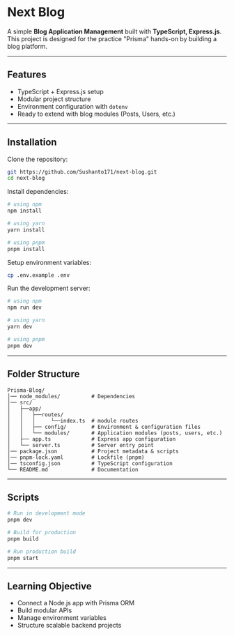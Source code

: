 # Next Blog

A simple **Blog Application Management** built with **TypeScript, Express.js**.  
This project is designed for the practice "Prisma" hands-on by building a blog platform.

---

## Features

- TypeScript + Express.js setup
- Modular project structure
- Environment configuration with `dotenv`
- Ready to extend with blog modules (Posts, Users, etc.)

---

## Installation

Clone the repository:

```bash
git https://github.com/Sushanto171/next-blog.git
cd next-blog
```

Install dependencies:

```bash
# using npm
npm install

# using yarn
yarn install

# using pnpm
pnpm install
```

Setup environment variables:

```bash
cp .env.example .env
```

Run the development server:

```bash
# using npm
npm run dev

# using yarn
yarn dev

# using pnpm
pnpm dev
```

---

## Folder Structure

```
Prisma-Blog/
│── node_modules/          # Dependencies
│── src/
│   ├──app/
│   │   ├──routes/
│   │   │     └──index.ts  # module routes
│   │   ├── config/        # Environment & configuration files
│   │   └── modules/       # Application modules (posts, users, etc.)
│   ├── app.ts             # Express app configuration
│   └── server.ts          # Server entry point
│── package.json           # Project metadata & scripts
│── pnpm-lock.yaml         # Lockfile (pnpm)
│── tsconfig.json          # TypeScript configuration
└── README.md              # Documentation
```

---

## Scripts

```bash
# Run in development mode
pnpm dev

# Build for production
pnpm build

# Run production build
pnpm start
```

---

## Learning Objective

- Connect a Node.js app with Prisma ORM
- Build modular APIs
- Manage environment variables
- Structure scalable backend projects
